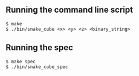 ## Running the command line script

    $ make
    $ ./bin/snake_cube <x> <y> <z> <binary_string>

## Running the spec

    $ make spec
    $ ./bin/snake_cube_spec

